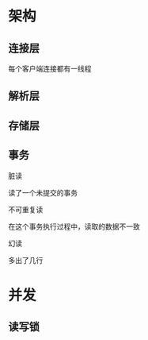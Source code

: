 # 架构

## 连接层

每个客户端连接都有一线程



## 解析层



##  存储层



## 事务

脏读

读了一个未提交的事务



不可重复读

在这个事务执行过程中，读取的数据不一致



幻读

多出了几行







# 并发



## 读写锁